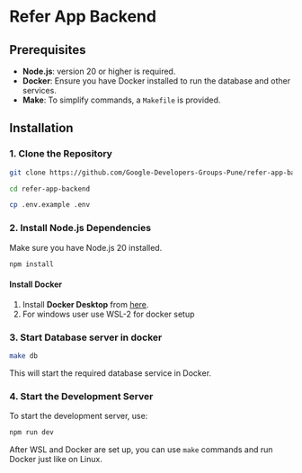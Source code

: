 
# Refer App Backend

## Prerequisites

- **Node.js**: version 20 or higher is required.
- **Docker**: Ensure you have Docker installed to run the database and other services.
- **Make**: To simplify commands, a `Makefile` is provided.

## Installation

### 1. Clone the Repository

```bash
git clone https://github.com/Google-Developers-Groups-Pune/refer-app-backend.git

cd refer-app-backend

cp .env.example .env
```

### 2. Install Node.js Dependencies

Make sure you have Node.js 20 installed.

```bash
npm install
```
#### Install Docker

1. Install **Docker Desktop** from [here](https://www.docker.com/products/docker-desktop/).
2. For windows user use WSL-2 for docker setup

### 3. Start Database server in docker


```bash
make db
```

This will start the required database service in Docker.

### 4. Start the Development Server

To start the development server, use:

```bash
npm run dev
```


After WSL and Docker are set up, you can use `make` commands and run Docker just like on Linux.
